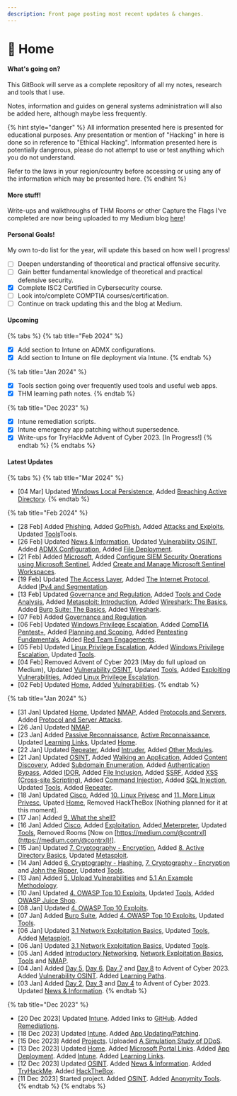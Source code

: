 ```yaml
---
description: Front page posting most recent updates & changes.
---
```


# 🏡 Home

#### What's going on?

This GitBook will serve as a complete repository of all my notes, research and tools that I use.&#x20;

Notes, information and guides on general systems administration will also be added here, although maybe less frequently.

{% hint style="danger" %}
All information presented here is presented for educational purposes. Any presentation or mention of "Hacking" in here is done so in reference to "Ethical Hacking". Information presented here is potentially dangerous, please do not attempt to use or test anything which you do not understand.&#x20;

Refer to the laws in your region/country before accessing or using any of the information which may be presented here.
{% endhint %}

#### More stuff!

Write-ups and walkthroughs of THM Rooms or other Capture the Flags I've completed are now being uploaded to my Medium blog [here](https://medium.com/@contrxl)!

#### Personal Goals!

My own to-do list for the year, will update this based on how well I progress!

* [ ] Deepen understanding of theoretical and practical offensive security.
* [ ] Gain better fundamental knowledge of theoretical and practical defensive security.
* [x] Complete ISC2 Certified in Cybersecurity course.
* [ ] Look into/complete COMPTIA courses/certification.
* [ ] Continue on track updating this and the blog at Medium.

#### Upcoming

{% tabs %}
{% tab title="Feb 2024" %}
* [x] Add section to Intune on ADMX configurations.&#x20;
* [x] Add section to Intune on file deployment via Intune.
{% endtab %}

{% tab title="Jan 2024" %}
* [x] Tools section going over frequently used tools and useful web apps.
* [x] THM learning path notes.
{% endtab %}

{% tab title="Dec 2023" %}
* [x] Intune remediation scripts.
* [x] Intune emergency app patching without supersedence.
* [x] Write-ups for TryHackMe Advent of Cyber 2023. \[In Progress!]
{% endtab %}
{% endtabs %}

#### Latest Updates

{% tabs %}
{% tab title="Mar 2024" %}
* \[04 Mar] Updated [Windows Local Persistence](tryhackme/learning-paths/comptia-pentest+/attacks-and-exploits/windows-local-persistence.md), Added [Breaching Active Directory](tryhackme/learning-paths/comptia-pentest+/attacks-and-exploits/breaching-active-directory.md).
{% endtab %}

{% tab title="Feb 2024" %}
* \[28 Feb] Added [Phishing](tryhackme/learning-paths/comptia-pentest+/attacks-and-exploits/phishing.md), Added [GoPhish](tools/gophish.md), Added [Attacks and Exploits](tryhackme/learning-paths/comptia-pentest+/attacks-and-exploits/), Updated [Tools](tools/)Tools.
* \[26 Feb] Updated [News & Information](news-and-information.md), Updated [Vulnerability OSINT](osint/vulnerability-osint.md), Added [ADMX Configuration](intune/admx-configuration.md), Added [File Deployment](intune/file-deployment.md).
* \[21 Feb] Added [Microsoft](microsoft/), Added [Configure SIEM Security Operations using Microsoft Sentinel](microsoft/configure-siem-security-operations-using-microsoft-sentinel/), Added [Create and Manage Microsoft Sentinel Workspaces](microsoft/configure-siem-security-operations-using-microsoft-sentinel/create-and-manage-microsoft-sentinel-workspaces/).
* \[19 Feb] Updated [The Access Layer](cisco/networking-basics/the-access-layer.md), Added [The Internet Protocol](cisco/networking-basics/the-internet-protocol.md), Added [IPv4 and Segmentation](cisco/networking-basics/ipv4-and-network-segmentation.md).
* \[13 Feb] Updated [Governance and Regulation](tryhackme/learning-paths/comptia-pentest+/planning-and-scoping/governance-and-regulation.md), Added [Tools and Code Analysis](tryhackme/learning-paths/comptia-pentest+/tools-and-code-analysis/), Added [Metasploit: Introduction](tryhackme/learning-paths/comptia-pentest+/tools-and-code-analysis/metasploit-introduction.md), Added [Wireshark: The Basics](tryhackme/learning-paths/comptia-pentest+/tools-and-code-analysis/wireshark-the-basics.md), Added [Burp Suite: The Basics](tryhackme/learning-paths/comptia-pentest+/tools-and-code-analysis/burp-suite-the-basics.md),  Added [Wireshark](tools/wireshark.md).
* \[07 Feb] Added [Governance and Regulation](tryhackme/learning-paths/comptia-pentest+/planning-and-scoping/governance-and-regulation.md).
* \[06 Feb] Updated [Windows Privilege Escalation](tryhackme/learning-paths/jr-penetration-tester/windows-privilege-escalation.md), Added [CompTIA Pentest+](tryhackme/learning-paths/comptia-pentest+/), Added [Planning and Scoping](tryhackme/learning-paths/comptia-pentest+/planning-and-scoping/), Added [Pentesting Fundamentals](tryhackme/learning-paths/comptia-pentest+/planning-and-scoping/pentesting-fundamentals.md), Added [Red Team Engagements](tryhackme/learning-paths/comptia-pentest+/planning-and-scoping/red-team-engagements.md).
* \[05 Feb] Updated [Linux Privilege Escalation](tryhackme/learning-paths/jr-penetration-tester/linux-privilege-escalation.md), Added [Windows Privilege Escalation](tryhackme/learning-paths/jr-penetration-tester/windows-privilege-escalation.md), Updated [Tools](tools/).
* \[04 Feb] Removed Advent of Cyber 2023 (May do full upload on Medium), Updated [Vulnerability OSINT](osint/vulnerability-osint.md), Updated [Tools](tools/), Added [Exploiting Vulnerabilities](tryhackme/learning-paths/jr-penetration-tester/exploiting-vulnerabilities.md), Added [Linux Privilege Escalation](tryhackme/learning-paths/jr-penetration-tester/linux-privilege-escalation.md).
* \[02 Feb] Updated [Home](./), Added [Vulnerabilities](tryhackme/learning-paths/jr-penetration-tester/vulnerabilities.md).
{% endtab %}

{% tab title="Jan 2024" %}
* \[31 Jan] Updated [Home](./), Updated [NMAP](tools/nmap.md), Added [Protocols and Servers](tryhackme/learning-paths/jr-penetration-tester/protocols-and-servers.md), Added [Protocol and Server Attacks](tryhackme/learning-paths/jr-penetration-tester/protocol-and-server-attacks.md).
* \[26 Jan] Updated [NMAP](tools/nmap.md).
* \[23 Jan] Added [Passive Reconnaissance](tryhackme/learning-paths/jr-penetration-tester/passive-reconnaissance.md), [Active Reconnaissance](tryhackme/learning-paths/jr-penetration-tester/active-reconnaissance.md), Updated [Learning Links](learning-links.md), Updated [Home](./).
* \[22 Jan] Updated [Repeater](tools/burp-suite/repeater.md), Added [Intruder](tools/burp-suite/intruder.md), Added [Other Modules](tools/burp-suite/other-modules.md).
* \[21 Jan] Updated [OSINT](osint/), Added [Walking an Application](tryhackme/learning-paths/jr-penetration-tester/walking-an-application.md), Added [Content Discovery](tryhackme/learning-paths/jr-penetration-tester/content-discovery.md), Added [Subdomain Enumeration](tryhackme/learning-paths/jr-penetration-tester/subdomain-enumeration.md), Added [Authentication Bypass](tryhackme/learning-paths/jr-penetration-tester/authentication-bypass.md), Added [IDOR](tryhackme/learning-paths/jr-penetration-tester/idor.md), Added [File Inclusion](tryhackme/learning-paths/jr-penetration-tester/file-inclusion.md), Added [SSRF](tryhackme/learning-paths/jr-penetration-tester/ssrf.md), Added [XSS (Cross-site Scripting)](tryhackme/learning-paths/jr-penetration-tester/xss-cross-site-scripting.md), Added [Command Injection](tryhackme/learning-paths/jr-penetration-tester/command-injection.md), Added [SQL Injection](tryhackme/learning-paths/jr-penetration-tester/sql-injection.md), Updated [Tools](tools/), Added [Repeater](tools/burp-suite/repeater.md).
* \[18 Jan] Updated [Cisco](cisco/), Added [10. Linux Privesc](tryhackme/learning-paths/complete-beginner/10.-linux-privesc.md) and [11. More Linux Privesc](tryhackme/learning-paths/complete-beginner/11.-more-linux-privesc.md), Upated [Home](./), Removed HackTheBox \[Nothing planned for it at this moment].
* \[17 Jan] Added [9. What the shell?](tryhackme/learning-paths/complete-beginner/9.-what-the-shell.md)
* \[16 Jan] Added [Cisco](cisco/), Added [Exploitation](tools/metasploit/exploitation.md), Added[ Meterpreter](tools/metasploit/meterpreter.md), Updated [Tools](tools/), Removed Rooms \[Now on [https://medium.com/@contrxl](https://medium.com/@contrxl)!].
* \[15 Jan] Updated [7. Cryptography - Encryption](tryhackme/learning-paths/complete-beginner/7.-cryptography-encryption.md), Added [8. Active Directory Basics](tryhackme/learning-paths/complete-beginner/8.-active-directory-basics.md), Updated [Metasploit](tools/metasploit/).
* \[14 Jan] Added [6. Cryptography - Hashing](tryhackme/learning-paths/complete-beginner/6.-cryptography-hashing.md), [7. Cryptography - Encryption](tryhackme/learning-paths/complete-beginner/7.-cryptography-encryption.md) and [John the Ripper](tools/john-the-ripper.md), Updated [Tools](tools/).
* \[13 Jan] Added [5. Upload Vulnerabilities](tryhackme/learning-paths/complete-beginner/5.-upload-vulnerabilities.md) and [5.1 An Example Methodology](tryhackme/learning-paths/complete-beginner/5.1-an-example-methodology.md).
* \[10 Jan] Updated [4. OWASP Top 10 Exploits](tryhackme/learning-paths/complete-beginner/4.-owasp-top-10-exploits.md), Updated [Tools](tools/), Added [OWASP Juice Shop](broken-reference).
* \[08 Jan] Updated [4. OWASP Top 10 Exploits](tryhackme/learning-paths/complete-beginner/4.-owasp-top-10-exploits.md).
* \[07 Jan] Added [Burp Suite](tools/burp-suite/), Added [4. OWASP Top 10 Exploits](tryhackme/learning-paths/complete-beginner/4.-owasp-top-10-exploits.md), Updated [Tools](tools/).
* \[06 Jan] Updated [3.1 Network Exploitation Basics](tryhackme/learning-paths/complete-beginner/3.1-network-exploitation-basics.md), Updated [Tools](tools/), Added [Metasploit](tools/metasploit/).
* \[06 Jan] Updated [3.1 Network Exploitation Basics](tryhackme/learning-paths/complete-beginner/3.1-network-exploitation-basics.md), Updated [Tools](tools/).
* \[05 Jan] Added [Introductory Networking](tryhackme/learning-paths/complete-beginner/3.-introductory-networking.md), [Network Exploitation Basics](tryhackme/learning-paths/complete-beginner/3.1-network-exploitation-basics.md), [Tools](tools/) and [NMAP](tools/nmap.md).
* \[04 Jan] Added [Day 5](broken-reference), [Day 6](broken-reference), [Day 7](broken-reference) and [Day 8](broken-reference) to Advent of Cyber 2023. Added [Vulnerability OSINT](osint/vulnerability-osint.md). Added [Learning Paths](tryhackme/learning-paths/).
* \[03 Jan] Added [Day 2](broken-reference), [Day 3](broken-reference) and [Day 4](broken-reference) to Advent of Cyber 2023. Updated [News & Information](news-and-information.md).
{% endtab %}

{% tab title="Dec 2023" %}
* \[20 Dec 2023] Updated [Intune](intune/). Added links to [GitHub](https://github.com/contrxl/central/tree/main). Added [Remediations](intune/remediations.md).
* \[18 Dec 2023] Updated [Intune](intune/). Added [App Updating/Patching](intune/app-updating-patching.md).
* \[15 Dec 2023] Added [Projects](projects/). Uploaded [A Simulation Study of DDoS](projects/a-simulation-study-of-ddos.md).
* \[13 Dec 2023] Updated [Home](./). Added [Microsoft Portal Links](microsoft-portal-links.md). Added [App Deployment](intune/app-deployment.md). Added [Intune](intune/). Added [Learning Links](learning-links.md).
* \[12 Dec 2023] Updated [OSINT](osint/). Added [News & Information](news-and-information.md). Added [TryHackMe](tryhackme/). Added [HackTheBox](broken-reference).
* \[11 Dec 2023] Started project. Added [OSINT](osint/). Added [Anonymity Tools](anonymity-tools.md).
{% endtab %}
{% endtabs %}
